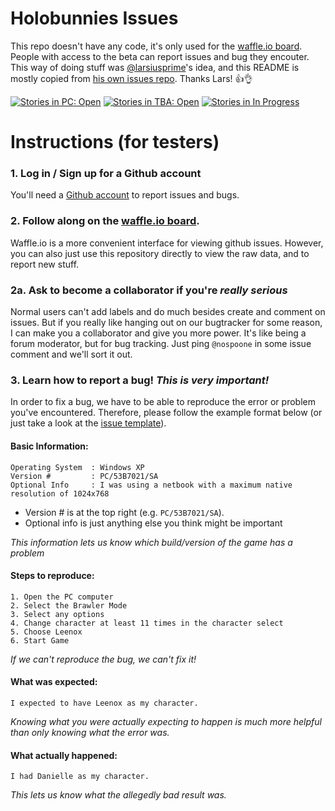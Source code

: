 # Holobunnies Issues
This repo doesn't have any code, it's only used for the [waffle.io board](https://waffle.io/nospoone/holobunnies-issues). People with access to the beta can report issues and bug they encouter. This way of doing stuff was [@larsiusprime](https://github.com/larsiusprime)'s idea, and this README is mostly copied from [his own issues repo](https://github.com/larsiusprime/tdrpg-bugs). Thanks Lars! :+1::ok_hand:

[![Stories in PC: Open](https://badge.waffle.io/nospoone/holobunnies-issues.svg?label=confirmed%20(pc)&title=PC:%20Open)](http://waffle.io/nospoone/holobunnies-issues)
[![Stories in TBA: Open](https://badge.waffle.io/nospoone/holobunnies-issues.svg?label=confirmed%20(tba)&title=TBA:%20Open)](http://waffle.io/nospoone/holobunnies-issues)
[![Stories in In Progress](https://badge.waffle.io/nospoone/holobunnies-issues.svg?label=in%20progress&title=In%20Progress)](http://waffle.io/nospoone/holobunnies-issues)

# Instructions (for testers)

### 1. Log in / Sign up for a Github account
You'll need a [Github account](https://github.com/join) to report issues and bugs.

### 2. Follow along on the [waffle.io board](https://waffle.io/nospoone/holobunnies-issues).
Waffle.io is a more convenient interface for viewing github issues. However, you can also just use this repository directly to view the raw data, and to report new stuff.

### 2a. Ask to become a collaborator if you're _really serious_
Normal users can't add labels and do much besides create and comment on issues. But if you really like hanging out on our bugtracker for some reason, I can make you a collaborator and give you more power. It's like being a forum moderator, but for bug tracking. Just ping `@nospoone` in some issue comment and we'll sort it out.

### 3. Learn how to report a bug! *This is very important!*

In order to fix a bug, we have to be able to reproduce the error or problem you've encountered. Therefore, please follow the example format below (or just take a look at the [issue template](https://github.com/nospoone/holobunnies-issues/blob/master/.github/ISSUE_TEMPLATE.md)).

#### Basic Information:
```
Operating System  : Windows XP
Version #         : PC/53B7021/SA
Optional Info     : I was using a netbook with a maximum native resolution of 1024x768
```

- Version # is at the top right (e.g. `PC/53B7021/SA`).
- Optional info is just anything else you think might be important

*This information lets us know which build/version of the game has a problem*

#### Steps to reproduce:
```
1. Open the PC computer
2. Select the Brawler Mode
3. Select any options
4. Change character at least 11 times in the character select
5. Choose Leenox
6. Start Game
```

*If we can't reproduce the bug, we can't fix it!*

#### What was expected:
```
I expected to have Leenox as my character.
```

*Knowing what you were actually expecting to happen is much more helpful than only knowing what the error was.*

#### What actually happened:
```
I had Danielle as my character.
```

*This lets us know what the allegedly bad result was.*